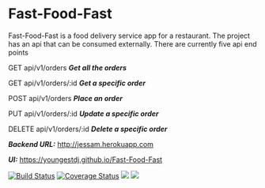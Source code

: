 # Fast-Food-Fast
Fast-Food-Fast​ is a food delivery service app for a restaurant.
The project has an api that can be consumed externally. There are currently five api end points

GET api/v1/orders ***Get all the orders***

GET api/v1/orders/:id ***Get a specific order***

POST api/v1/orders ***Place an order***

PUT api/v1/orders/:id ***Update a specific order***

DELETE api/v1/orders/:id ***Delete a specific order***

***Backend URL:*** http://jessam.herokuapp.com

***UI:*** https://youngestdj.github.io/Fast-Food-Fast

[![Build Status](https://travis-ci.com/youngestdj/Fast-Food-Fast.svg?branch=api)](https://travis-ci.com/youngestdj/Fast-Food-Fast) [![Coverage Status](https://coveralls.io/repos/github/youngestdj/Fast-Food-Fast/badge.svg?branch=develop)](https://coveralls.io/github/youngestdj/Fast-Food-Fast?branch=develop) <a href="https://codeclimate.com/github/youngestdj/Fast-Food-Fast/maintainability"><img src="https://api.codeclimate.com/v1/badges/6e4f0d3aa4e45e131392/maintainability" /></a> <a href="https://codeclimate.com/github/youngestdj/Fast-Food-Fast/test_coverage"><img src="https://api.codeclimate.com/v1/badges/6e4f0d3aa4e45e131392/test_coverage" /></a>
